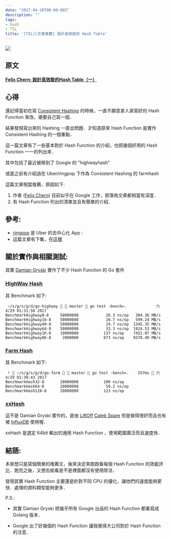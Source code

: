 ```yaml
---
date: "2017-04-28T00:00:00Z"
description: ""
tags:
- hash
- TIL
title: '[TIL][文章推薦] 設計高效能的 Hash Table'
---
```


![](https://www.tutorialspoint.com/cryptography/images/hash_functions.jpg)


## 原文

#### [Felix Chern: 設計高效能的Hash Table（一）](https://medium.com/@fchern/%E8%A8%AD%E8%A8%88%E9%AB%98%E6%95%88%E8%83%BD%E7%9A%84hash-table-%E4%B8%80-303d9713abab)

## 心得


還記得當初在寫 [Consistent Hashing](https://github.com/kkdai/consistent) 的時候，一直不願意拿人家寫好的 Hash Function 來改，硬要自己寫一個．

結果發現寫出來的 Hashing 一直出問題．才知道原來 Hash Function 是實作 Consistent Hashing 的一個重點．

這一篇文章有了一些基本對於 Hash Function 的介紹，也把幾個好用的 Hash Function 一一的列出來． 

其中包括了最近被移到了 Google 的 "highwayhash"

或是之前有介紹過在 Uber/ringpop 下作為 Consistent Hashing 的 farmhash 

這篇文章相當推薦，原因如下:

1. 作者 ([Felix Chern](https://medium.com/@fchern)) 目前似乎在 Google 工作，部落格文章都相當有深度．
2. 有 Hash Function 列出的清單並且有簡單的介紹．

## 參考:  

- [ringpop](https://github.com/uber/ringpop-go) 是 Uber 的去中心化 App : 
- 這篇文章有下集，在[這裡](https://medium.com/@fchern/%E8%A8%AD%E8%A8%88%E9%AB%98%E6%95%88%E8%83%BD%E7%9A%84hash-table-%E4%BA%8C-9b5dc744219f) 


## 關於實作與相關測試:

其實 [Damian Gryski](https://github.com/dgryski) 實作了不少 Hash Function 的 Go 套件

### [HighWay Hash](github.com/dgryski/go-highway)

其 Benchmark 如下:

```
 ~/s/g/s/g/d/go-highway   master  go test -bench=.             六  4/29 01:31:56 2017
BenchmarkHighway8-8    	50000000	        26.3 ns/op	 304.36 MB/s
BenchmarkHighway16-8   	50000000	        26.7 ns/op	 599.24 MB/s
BenchmarkHighway40-8   	50000000	        29.7 ns/op	1345.35 MB/s
BenchmarkHighway64-8   	50000000	        33.3 ns/op	1924.53 MB/s
BenchmarkHighway1K-8   	10000000	       137 ns/op	7452.07 MB/s
BenchmarkHighway8K-8   	 2000000	       873 ns/op	9378.40 MB/s
```

### [Farm Hash](https://github.com/dgryski/go-farm)

其 Benchmark 如下:

```
 !  ~/s/g/s/g/d/go-farm   master  go test -bench=.    257ms  六  4/29 01:30:43 2017
BenchmarkHash32-8    	20000000	       100 ns/op
BenchmarkHash64-8    	20000000	        58.2 ns/op
BenchmarkHash128-8   	20000000	       123 ns/op
```

### [xxHash](https://github.com/cespare/xxhash)

這不是 Damian Gryski 實作的，是由 [LiftOff](https://github.com/liftoffio) [Caleb Spare](https://github.com/cespare) 但是做得很好而且也有被 [InfluxDB](https://github.com/influxdata/influxdb) 使用喔．

xxHash 是選定 64bit 輸出的通用 Hash Function ，使用範圍廣泛而且速度快．

## 結語:

本來想只是寫個簡單的推薦文，後來決定來跑跑看每個 Hash Function 的效能評比．跑完之後，又想去偷看是不是裡面都沒有使用除法． 

發現其實 Hash Function 主要還是針對不同 CPU 的優化，讓他們的速度能夠更快．處理的資料類型能夠更多．

P.S.: 

- 其實 Damian Gryski 把幾乎所有 Google 出品的 Hash Function 都重寫成 Golang 版本． 

- Google 出了好幾個的 Hash Function 讓我覺得大公司對於 Hash Function 的注意．